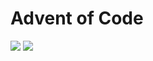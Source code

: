 # Advent of Code

![](https://img.shields.io/badge/2021%20📅-blue) ![](https://img.shields.io/badge/stars%20⭐-8-yellow)

